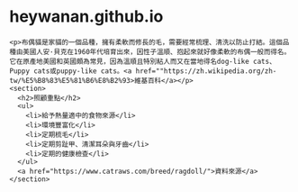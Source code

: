 # heywanan.github.io
<!DOCTYPE html>
<html lanf="en>
  
  <body>
    <h1>布偶貓</h1>
    <img src="https://img.alicdn.com/imgextra/i4/2256803919/O1CN01QUlLMg1eowfZPvicQ_!!2256803919-0-daren.jpg">
  
    <p>布偶貓是家貓的一個品種，擁有柔軟而修長的毛，需要經常梳理、清洗以防止打結。這個品種由美國人安·貝克在1960年代培育出來，因性子溫順、抱起來就好像柔軟的布偶一般而得名。它在原產地美國和英國頗為常見，因為溫順且特別粘人而又在當地得名dog-like cats、Puppy cats或puppy-like cats。<a href=""https://zh.wikipedia.org/zh-tw/%E5%B8%83%E5%81%B6%E8%B2%93>維基百科</a></p>
    <section>
      <h2>照顧重點</h2>
      <ul>
        <li>給予熱量適中的食物來源</li>
        <li>環境豐富化</li>
        <li>定期梳毛</li>
        <li>定期剪趾甲、清潔耳朵與牙齒</li>
        <li>定期的健康檢查</li>
      </ul>
      <a href="https://www.catraws.com/breed/ragdoll/">資料來源</a>
    </section>
  </body>
  
</html>
